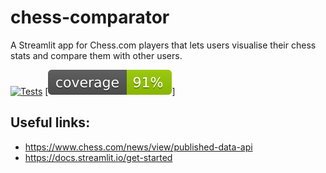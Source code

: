 # chess-comparator

A Streamlit app for Chess.com players that lets users visualise their chess stats and compare them with other users.

[![Tests](https://github.com/FloatingBrioche/chess-comparator/actions/workflows/tests.yaml/badge.svg)](https://github.com/FloatingBrioche/chess-comparator/actions/workflows/tests.yaml)
[![Coverage](./coverage.svg)]

## Useful links:

- https://www.chess.com/news/view/published-data-api
- https://docs.streamlit.io/get-started